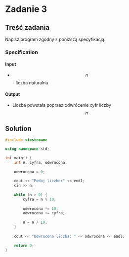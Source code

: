 # Zadanie 3

## Treść zadania

Napisz program zgodny z poniższą specyfikacją.

### Specification

#### Input

* $$n$$ - liczba naturalna

#### Output

* Liczba powstała poprzez odwrócenie cyfr liczby $$n$$

## Solution

```cpp
#include <iostream>

using namespace std;

int main() {
    int n, cyfra, odwrocona;
    
    odwrocona = 0;
    
    cout << "Podaj liczbe:" << endl;
    cin >> n;
    
    while (n > 0) {
        cyfra = n % 10;
        
        odwrocona *= 10;
        odwrocona += cyfra;
        
        n = n / 10;
    }
    
    cout << "Odwrocona liczba: " << odwrocona << endl;
    
    return 0;
}
```
